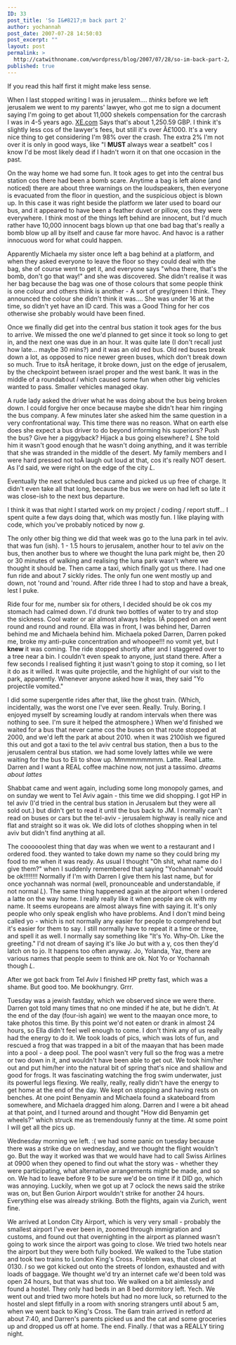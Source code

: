 ```yaml
---
ID: 33
post_title: 'So I&#8217;m back part 2'
author: yochannah
post_date: 2007-07-28 14:50:03
post_excerpt: ""
layout: post
permalink: >
  http://catwithnoname.com/wordpress/blog/2007/07/28/so-im-back-part-2/
published: true
---
```

If you read this half first it might make less sense.

When I last stopped writing I was in jerusalem.... *thinks* before we left jerusalem we went to my parents' lawyer, who got me to sign a document saying I'm going to get about 11,000 shekels compensation for the carcrash I was in 4-5 years ago. <a href="http://www.xe.com/ucc/convert.cgi">XE.com</a> Says that's about 1,250.59 GBP. I think it's slightly less cos of the lawyer's fees, but still it's over Â£1000. It's a very nice thing to get considering I'm 98% over the crash. The extra 2% I'm not over it is only in good ways, like "I <strong>MUST </strong>always wear a seatbelt" cos I know I'd be most likely dead if I hadn't worn it on that one occasion in the past.

On the way home we had some fun. It took ages to get into the central bus station cos there had been a bomb scare. Anytime a bag is left alone (and noticed) there are about three warnings on the loudspeakers, then everyone is evacuated from the floor in question, and the suspicious object is blown up. In this case it was right beside the platform we later used to board our bus, and it appeared to have been a feather duvet or pillow, cos they were everywhere. I think most of the things left behind are innocent, but I'd much rather have 10,000 innocent bags blown up that one bad bag that's really a bomb blow up all by itself and cause far more havoc. And havoc is a rather innocuous word for what could happen.

Apparently Michaela my sister once left a bag behind at a platform, and when they asked everyone to leave the floor so they could deal with the bag, she of course went to get it, and everyone says "whoa there, that's the bomb, don't go that way!" and she was discovered. She didn't realise it was her bag because the bag was one of those colours that some people think is one colour and others think is another - A sort of grey/green I think. They announced the colour she didn't think it was.... She was under 16 at the time, so didn't yet have an ID card. This was a Good Thing for her cos otherwise she probably would have been fined.

Once we finally did get into the central bus station it took ages for the bus to arrive. We missed the one we'd planned to get since it took so long to get in, and the next one was due in an hour. It was quite late (I don't recall just how late... maybe 30 mins?) and it was an old red bus. Old red buses break down a lot, as opposed to nice newer green buses, which don't break down so much. True to itsÂ heritage, it broke down, just on the edge of jerusalem, by the checkpoint between israel proper and the west bank. It was in the middle of a roundabout *l* which caused some fun when other big vehicles wanted to pass. Smaller vehicles managed okay.

A rude lady asked the driver what he was doing about the bus being broken down. I could forgive her once because maybe she didn't hear him ringing the bus company. A few minutes later she asked him the same question in a very confrontational way. This time there was no reason. What on earth else does she expect a bus driver to do beyond informing his superiors? Push the bus? Give her a piggyback? Hijack a bus going elsewhere? *L* She told him it wasn't good enough that he wasn't doing anything, and it was terrible that she was stranded in the middle of the desert. My family members and I were hard pressed not toÂ laugh out loud at that, cos it's really NOT desert. As I'd said, we were right on the edge of the city *L*.

Eventually the next scheduled bus came and picked us up free of charge. It didn't even take all that long, because the bus we were on had left so late it was close-ish to the next bus departure.

I think it was that night I started work on my project / coding / report stuff... I spent quite a few days doing that, which was mostly fun. I like playing with code, which you've probably noticed by now *g*.

The only other big thing we did that week was go to the luna park in tel aviv. that was fun (ish). 1 - 1.5 hours to jerusalem, another hour to tel aviv on the bus, then another bus to where we thought the luna park might be, then 20 or 30 minutes of walking and realising the luna park wasn't where we thought it should be. Then came a taxi, which finally got us there. I had one fun ride and about 7 sickly rides. The only fun one went mostly up and down, not 'round and 'round. After ride three I had to stop and have a break, lest I puke.

Ride four for me, number six for others, I decided should be ok cos my stomach had calmed down. I'd drunk two bottles of water to try and stop the sickness. Cool water or air almost always helps. IÂ popped on and went round and round and round. Ella was in front, I was behind her, Darren behind me and Michaela behind him. Michaela poked Darren, Darren poked me, broke my anti-puke concentration and whoopee!!! no vomit yet, but I <strong>knew</strong> it was coming. The ride stopped shortly after and I staggered over to a tree near a bin. I couldn't even speak to anyone, just stand there. After a few seconds I realised fighting it just wasn't going to stop it coming, so I let it do as it willed. It was quite projectile, and the highlight of our visit to the park, apparently. Whenever anyone asked how it was, they said "Yo projectile vomited."

I did some supergentle rides after that, like the ghost train. (Which, incidentally, was the worst one I've ever seen. Really. Truly. Boring. I enjoyed myself by screaming loudly at random intervals when there was nothing to see. I'm sure it helped the atmosphere.) When we'd finished we waited for a bus that never came cos the buses on that route stopped at 2000, and we'd left the park at about 2010. when it was 2100ish we figured this out and got a taxi to the tel aviv central bus station, then a bus to the jerusalem central bus station. we had some lovely lattes while we were waiting for the bus to Eli to show up. Mmmmmmmmm. Latte. Real Latte. Darren and I want a REAL coffee machine now, not just a tassimo. *dreams about lattes*

Shabbat came and went again, including some long monopoly games, and on sunday we went to Tel Aviv again - this time we did shopping. I got HP in tel aviv (I'd tried in the central bus station in Jerusalem but they were all sold out.) but didn't get to read it until the bus back to JM. I normally can't read on buses or cars but the tel-aviv - jerusalem highway is really nice and flat and straight so it was ok. We did lots of clothes shopping when in tel aviv but didn't find anything at all.

The coooooolest thing that day was when we went to a restaurant and I ordered food. they wanted to take down my name so they could bring my food to me when it was ready. As usual I thought "Oh shit, what name do I give them?" when I suddenly remembered that saying "Yochannah" would be ok!!!!!!!! Normally if I'm with Darren I give them his last name, but for once yochannah was normal (well, pronounceable and understandable, if not normal *L*). The same thing happened again at the airport when I ordered a latte on the way home. I really really like it when people are ok with my name. It seems europeans are almost always fine with saying it. It's only people who only speak english who have problems. And I don't mind being called yo - which is not normally any easier for people to comprehend but it's easier for them to say. I still normally have to repeat it a time or three, and spell it as well. I normally say something like "It's Yo. Why-Oh. Like the greeting." I'd not dream of saying it's like Jo but with a y, cos then they'd latch on to jo. It happens too often anyway. Jo, Yolanda, Yaz, there are various names that people seem to think are ok. Not Yo or Yochannah though *L*.

After we got back from Tel Aviv I finished HP pretty fast, which was a shame. But good too. Me bookhungry. Grrr.

Tuesday was a jewish fastday, which we observed since we were there. Darren got told many times that no one minded if he ate, but he didn't. At the end of the day (four-ish again) we went to the maayan once more, to take photos this time. By this point we'd not eaten or drank in almost 24 hours, so Ella didn't feel well enough to come. I don't think any of us really had the energy to do it. We took loads of pics, which was lots of fun, and rescued a frog that was trapped in a bit of the maayan that has been made into a pool - a deep pool. The pool wasn't very full so the frog was a metre or two down in it, and wouldn't have been able to get out. We took him/her out and put him/her into the natural bit of spring that's nice and shallow and good for frogs. It was fascinating watching the frog swim underwater, just its powerful legs flexing. We really, really, really didn't have the energy to get home at the end of the day. We kept on stopping and having rests on benches. At one point Benyamin and Michaela found a skateboard from somewhere, and Michaela dragged him along. Darren and I were a bit ahead at that point, and I turned around and thought "How did Benyamin get wheels?" which struck me as tremendously funny at the time. At some point I will get all the pics up.

Wednesday morning we left. :( we had some panic on tuesday because there was a strike due on wednesday, and we thought the flight wouldn't go. But the way it worked was that we would have had to call Swiss Airlines at 0900 when they opened to find out what the story was - whether they were participating, what alternative arrangements might be made, and so on. We had to leave before 9 to be sure we'd be on time if it DID go, which was annoying. Luckily, when we got up at 7 oclock the news said the strike was on, but Ben Gurion Airport wouldn't strike for another 24 hours. Everything else was already striking. Both the flights, again via Zurich, went fine.

We arrived at London City Airport, which is very very small - probably the smallest airport I've ever been in, zoomed through immigration and customs, and found out that overnighting in the airport as planned wasn't going to work since the airport was going to close. We tried two hotels near the airport but they were both fully booked. We walked to the Tube station and took two trains to London King's Cross. Problem was, that closed at 0130. *l* so we got kicked out onto the streets of london, exhausted and with loads of baggage. We thought we'd try an internet cafe we'd been told was open 24 hours, but that was shut too. We walked on a bit aimlessly and found a hostel. They only had beds in an 8 bed dormitory left. Yech. We went out and tried two more hotels but had no more luck, so returned to the hostel and slept fitfully in a room with snoring strangers until about 5 am, when we went back to King's Cross. The 6am train arrived in retford at about 7:40, and Darren's parents picked us and the cat and some groceries up and dropped us off at home. The end. Finally. *l* that was a REALLY tiring night.